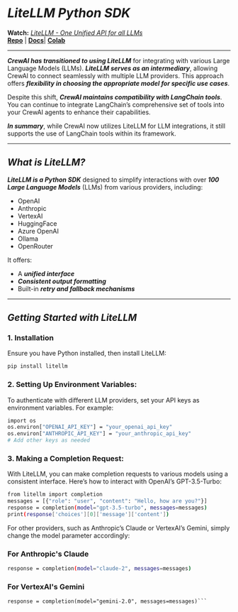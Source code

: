 # **_LiteLLM Python SDK_**

**Watch:** *[LiteLLM - One Unified API for all LLMs](https://www.youtube.com/watch?v=29_ipKNI8I0)*  
**[Repo](https://github.com/BerriAI/litellm)** | **[Docs](https://docs.litellm.ai/docs/#litellm-python-sdk)**| **[Colab](https://colab.research.google.com/github/BerriAI/litellm/blob/main/cookbook/liteLLM_Getting_Started.ipynb#scrollTo=speIkoX_8db4)**

---

**_CrewAI has transitioned to using LiteLLM_** for integrating with various Large Language Models (LLMs). **_LiteLLM serves as an intermediary_**, allowing CrewAI to connect seamlessly with multiple LLM providers. This approach offers **_flexibility in choosing the appropriate model for specific use cases_**.

Despite this shift, **_CrewAI maintains compatibility with LangChain tools_**. You can continue to integrate LangChain’s comprehensive set of tools into your CrewAI agents to enhance their capabilities.

**_In summary_**, while CrewAI now utilizes LiteLLM for LLM integrations, it still supports the use of LangChain tools within its framework.

---

## **_What is LiteLLM?_**

**_LiteLLM is a Python SDK_** designed to simplify interactions with over **_100 Large Language Models_** (LLMs) from various providers, including:

- OpenAI  
- Anthropic  
- VertexAI  
- HuggingFace  
- Azure OpenAI  
- Ollama  
- OpenRouter  

It offers:

- A **_unified interface_**
- **_Consistent output formatting_**
- Built-in **_retry and fallback mechanisms_**

---

## **_Getting Started with LiteLLM_**

### **1. Installation**

Ensure you have Python installed, then install LiteLLM:

```bash
pip install litellm
```

### **2. Setting Up Environment Variables:**

To authenticate with different LLM providers, set your API keys as environment variables. For example:

```bash
import os
os.environ["OPENAI_API_KEY"] = "your_openai_api_key"
os.environ["ANTHROPIC_API_KEY"] = "your_anthropic_api_key"
# Add other keys as needed
```

### **3. Making a Completion Request:**

With LiteLLM, you can make completion requests to various models using a consistent interface. Here’s how to interact with OpenAI’s GPT-3.5-Turbo:

```bash
from litellm import completion
messages = [{"role": "user", "content": "Hello, how are you?"}]
response = completion(model="gpt-3.5-turbo", messages=messages)
print(response['choices'][0]['message']['content'])
```



For other providers, such as Anthropic’s Claude or VertexAI’s Gemini, simply change the model parameter accordingly:
### **For Anthropic's Claude**

```bash
response = completion(model="claude-2", messages=messages)
```

### **For VertexAI's Gemini**
```
response = completion(model="gemini-2.0", messages=messages)```


